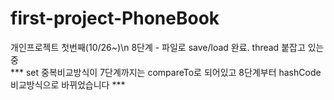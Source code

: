 # first-project-PhoneBook
개인프로젝트 첫번째(10/26~)\n
8단계 - 파일로 save/load 완료. thread 붙잡고 있는중\
*** set 중복비교방식이 7단계까지는 compareTo로 되어있고 8단계부터 hashCode 비교방식으로 바뀌었습니다 ***
